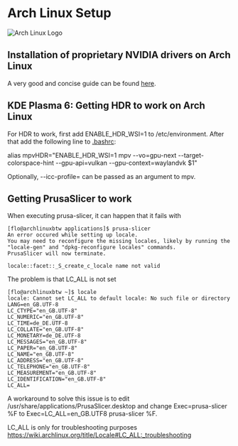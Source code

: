 # Arch Linux Setup

![Arch Linux Logo](https://archlinux.org/static/logos/archlinux-logo-dark-90dpi.ebdee92a15b3.png)

## Installation of proprietary NVIDIA drivers on Arch Linux

A very good and concise guide can be found [here](https://github.com/korvahannu/arch-nvidia-drivers-installation-guide/blob/main/README.md).

## KDE Plasma 6: Getting HDR to work on Arch Linux

For HDR to work, first add ENABLE_HDR_WSI=1 to /etc/environment. After that add the following line to [.bashrc](.bashrc):

alias mpvHDR="ENABLE_HDR_WSI=1 mpv --vo=gpu-next --target-colorspace-hint --gpu-api=vulkan --gpu-context=waylandvk $1"

Optionally, --icc-profile=<path2profile> can be passed as an argument to mpv.

## Getting PrusaSlicer to work

When executing prusa-slicer, it can happen that it fails with
```
[flo@archlinuxbtw applications]$ prusa-slicer
An error occured while setting up locale.
You may need to reconfigure the missing locales, likely by running the "locale-gen" and "dpkg-reconfigure locales" commands.
PrusaSlicer will now terminate.

locale::facet::_S_create_c_locale name not valid
```

The problem is that LC_ALL is not set
```
[flo@archlinuxbtw ~]$ locale
locale: Cannot set LC_ALL to default locale: No such file or directory
LANG=en_GB.UTF-8
LC_CTYPE="en_GB.UTF-8"
LC_NUMERIC="en_GB.UTF-8"
LC_TIME=de_DE.UTF-8
LC_COLLATE="en_GB.UTF-8"
LC_MONETARY=de_DE.UTF-8
LC_MESSAGES="en_GB.UTF-8"
LC_PAPER="en_GB.UTF-8"
LC_NAME="en_GB.UTF-8"
LC_ADDRESS="en_GB.UTF-8"
LC_TELEPHONE="en_GB.UTF-8"
LC_MEASUREMENT="en_GB.UTF-8"
LC_IDENTIFICATION="en_GB.UTF-8"
LC_ALL=
```

A workaround to solve this issue is to edit /usr/share/applications/PrusaSlicer.desktop and change Exec=prusa-slicer %F to Exec=LC_ALL=en_GB.UTF8 prusa-slicer %F.

LC_ALL is only for troubleshooting purposes https://wiki.archlinux.org/title/Locale#LC_ALL:_troubleshooting
